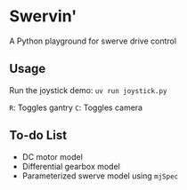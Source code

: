 # Swervin'

A Python playground for swerve drive control

## Usage
Run the joystick demo: `uv run joystick.py`

`R`: Toggles gantry
`C`: Toggles camera  

## To-do List
- DC motor model
- Differential gearbox model
- Parameterized swerve model using `mjSpec`
